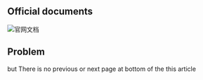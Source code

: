 ## Official documents

![官网文档](1.png)

## Problem

but There is no previous or next page at bottom of the this article
